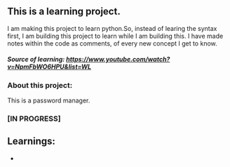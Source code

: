## This is a learning project.
I am making this project to learn python.So, instead of learing the syntax first, I am building this project to learn while I am building this. I have made notes within the code as comments, of every new concept I get to know.
##### Source of learning: https://www.youtube.com/watch?v=NpmFbWO6HPU&list=WL
### About this project:
This is a password manager.

### [IN PROGRESS]

## Learnings:
- 